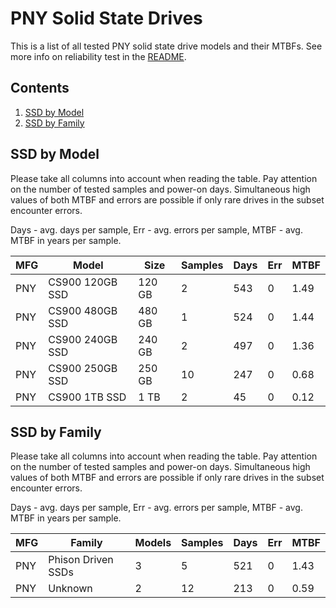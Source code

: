 PNY Solid State Drives
======================

This is a list of all tested PNY solid state drive models and their MTBFs. See
more info on reliability test in the [README](https://github.com/linuxhw/EnterpriseDrive).

Contents
--------

1. [ SSD by Model  ](#ssd-by-model)
2. [ SSD by Family ](#ssd-by-family)

SSD by Model
------------

Please take all columns into account when reading the table. Pay attention on the
number of tested samples and power-on days. Simultaneous high values of both MTBF
and errors are possible if only rare drives in the subset encounter errors.

Days - avg. days per sample,
Err  - avg. errors per sample,
MTBF - avg. MTBF in years per sample.

| MFG       | Model              | Size   | Samples | Days  | Err   | MTBF |
|-----------|--------------------|--------|---------|-------|-------|------|
| PNY       | CS900 120GB SSD    | 120 GB | 2       | 543   | 0     | 1.49   |
| PNY       | CS900 480GB SSD    | 480 GB | 1       | 524   | 0     | 1.44   |
| PNY       | CS900 240GB SSD    | 240 GB | 2       | 497   | 0     | 1.36   |
| PNY       | CS900 250GB SSD    | 250 GB | 10      | 247   | 0     | 0.68   |
| PNY       | CS900 1TB SSD      | 1 TB   | 2       | 45    | 0     | 0.12   |

SSD by Family
-------------

Please take all columns into account when reading the table. Pay attention on the
number of tested samples and power-on days. Simultaneous high values of both MTBF
and errors are possible if only rare drives in the subset encounter errors.

Days - avg. days per sample,
Err  - avg. errors per sample,
MTBF - avg. MTBF in years per sample.

| MFG       | Family                 | Models | Samples | Days  | Err   | MTBF |
|-----------|------------------------|--------|---------|-------|-------|------|
| PNY       | Phison Driven SSDs     | 3      | 5       | 521   | 0     | 1.43   |
| PNY       | Unknown                | 2      | 12      | 213   | 0     | 0.59   |

